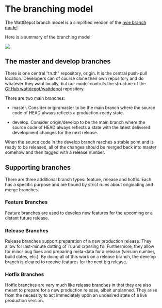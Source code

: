 # The branching model

The WattDepot branch model is a simplified version of the [nvie branch model](http://nvie.com/posts/a-successful-git-branching-model/).

Here is a summary of the branching model:

<img src="http://nvie.com/img/2009/12/Screen-shot-2009-12-24-at-11.32.03.png"/>

## The master and develop branches

There is one central "truth" repository, origin. It is the central push-pull location. Developers can of course clone their own repository and do whatever they want locally, but our model controls the structure of the [GitHub wattdepot/wattdepot](http://github.com/wattdepot/wattdepot) repository.

There are two main branches:

  * master. Consider origin/master to be the main branch where the source code of HEAD always reflects a production-ready state. 

  * develop. Consider origin/develop to be the main branch where the source code of HEAD always reflects a state with the latest delivered development changes for the next release.

When the source code in the develop branch reaches a stable point and
is ready to be released, all of the changes should be merged back into
master somehow and then tagged with a release number. 

## Supporting branches

There are three additional branch types: feature, release and
hotfix. Each has a specific purpose and are bound by strict rules
about originating and merge branches.

### Feature Branches

Feature branches are used to develop new features for the upcoming or
a distant future release.

### Release Branches

Release branches support preparation of a new production release. They
allow for last-minute dotting of i’s and crossing t’s. Furthermore,
they allow for minor bug fixes and preparing meta-data for a release
(version number, build dates, etc.). By doing all of this work on a
release branch, the develop branch is cleared to receive features for
the next big release. 

### Hotfix Branches

Hotfix branches are very much like release branches in that they are
also meant to prepare for a new production release, albeit
unplanned. They arise from the necessity to act immediately upon an
undesired state of a live production version. 

